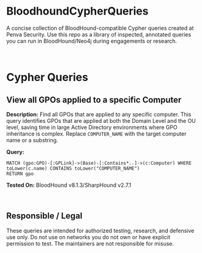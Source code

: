 # BloodhoundCypherQueries
A concise collection of BloodHound-compatible Cypher queries created at Penva Security. Use this repo as a library of inspected, annotated queries you can run in BloodHound/Neo4j during engagements or research.

<br>

# Cypher Queries

## **View all GPOs applied to a specific Computer**
**Description:** Find all GPOs that are applied to any specific computer. This query identifies GPOs that are applied at both the Domain Level and the OU level, saving time in large Active Directory environments where GPO inheritance is complex. Replace `COMPUTER_NAME` with the target computer name or a substring.

**Query:**
```
MATCH (gpo:GPO)-[:GPLink]->(Base)-[:Contains*..]->(c:Computer) WHERE toLower(c.name) CONTAINS toLower("COMPUTER_NAME")
RETURN gpo
```
**Tested On:** BloodHound v8.1.3/SharpHound v2.7.1

<br>

## Responsible / Legal
These queries are intended for authorized testing, research, and defensive use only. Do not use on networks you do not own or have explicit permission to test. The maintainers are not responsible for misuse.
